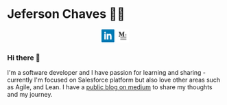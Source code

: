 # Jeferson Chaves 👨‍💻
<p align='center'>
  <a href="https://www.linkedin.com/in/jefersonchaves/"><img height="30" src="https://raw.githubusercontent.com/jefersonchaves/jefersonchaves/main/icon/linkedin.png"></a>
  <a href="https://medium.com/@jefersonchaves/"><img height="30" src="https://raw.githubusercontent.com/jefersonchaves/jefersonchaves/main/icon/medium.jpg"></a>
</p>

### Hi there 👋

I'm a software developer and I have passion for learning and sharing - currently I'm focused on Salesforce platform but also love other areas such as Agile, and Lean.
I have a [public blog on medium](https://medium.com/@jefersonchaves) to share my thoughts and my journey.


<!--
**jefersonchaves/jefersonchaves** is a ✨ _special_ ✨ repository because its `README.md` (this file) appears on your GitHub profile.

Here are some ideas to get you started:

- 🔭 I’m currently working on ...
- 🌱 I’m currently learning ...
- 👯 I’m looking to collaborate on ...
- 🤔 I’m looking for help with ...
- 💬 Ask me about ...
- 📫 How to reach me: ...
- 😄 Pronouns: ...
- ⚡ Fun fact: ...
-->
